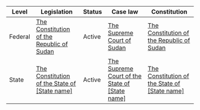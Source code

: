 | Level | Legislation | Status | Case law | Constitution |
|---|---|---|---|---|
| Federal | [The Constitution of the Republic of Sudan](https://www.refworld.org/docid/489b26342.html) | Active | [The Supreme Court of Sudan](https://www.supremecourt.gov.sd/) | [The Constitution of the Republic of Sudan](https://www.refworld.org/docid/489b26342.html) |
| State | [The Constitution of the State of [State name]](https://www.refworld.org/docid/489b26342.html) | Active | [The Supreme Court of the State of [State name]](https://www.supremecourt.gov.sd/) | [The Constitution of the State of [State name]](https://www.refworld.org/docid/489b26342.html) |